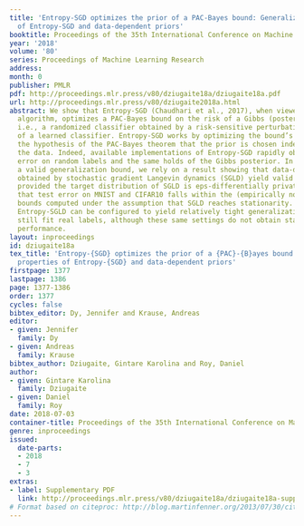 ```yaml
---
title: 'Entropy-SGD optimizes the prior of a PAC-Bayes bound: Generalization properties
  of Entropy-SGD and data-dependent priors'
booktitle: Proceedings of the 35th International Conference on Machine Learning
year: '2018'
volume: '80'
series: Proceedings of Machine Learning Research
address: 
month: 0
publisher: PMLR
pdf: http://proceedings.mlr.press/v80/dziugaite18a/dziugaite18a.pdf
url: http://proceedings.mlr.press/v80/dziugaite2018a.html
abstract: We show that Entropy-SGD (Chaudhari et al., 2017), when viewed as a learning
  algorithm, optimizes a PAC-Bayes bound on the risk of a Gibbs (posterior) classifier,
  i.e., a randomized classifier obtained by a risk-sensitive perturbation of the weights
  of a learned classifier. Entropy-SGD works by optimizing the bound’s prior, violating
  the hypothesis of the PAC-Bayes theorem that the prior is chosen independently of
  the data. Indeed, available implementations of Entropy-SGD rapidly obtain zero training
  error on random labels and the same holds of the Gibbs posterior. In order to obtain
  a valid generalization bound, we rely on a result showing that data-dependent priors
  obtained by stochastic gradient Langevin dynamics (SGLD) yield valid PAC-Bayes bounds
  provided the target distribution of SGLD is eps-differentially private. We observe
  that test error on MNIST and CIFAR10 falls within the (empirically nonvacuous) risk
  bounds computed under the assumption that SGLD reaches stationarity. In particular,
  Entropy-SGLD can be configured to yield relatively tight generalization bounds and
  still fit real labels, although these same settings do not obtain state-of-the-art
  performance.
layout: inproceedings
id: dziugaite18a
tex_title: 'Entropy-{SGD} optimizes the prior of a {PAC}-{B}ayes bound: Generalization
  properties of Entropy-{SGD} and data-dependent priors'
firstpage: 1377
lastpage: 1386
page: 1377-1386
order: 1377
cycles: false
bibtex_editor: Dy, Jennifer and Krause, Andreas
editor:
- given: Jennifer
  family: Dy
- given: Andreas
  family: Krause
bibtex_author: Dziugaite, Gintare Karolina and Roy, Daniel
author:
- given: Gintare Karolina
  family: Dziugaite
- given: Daniel
  family: Roy
date: 2018-07-03
container-title: Proceedings of the 35th International Conference on Machine Learning
genre: inproceedings
issued:
  date-parts:
  - 2018
  - 7
  - 3
extras:
- label: Supplementary PDF
  link: http://proceedings.mlr.press/v80/dziugaite18a/dziugaite18a-supp.pdf
# Format based on citeproc: http://blog.martinfenner.org/2013/07/30/citeproc-yaml-for-bibliographies/
---
```

